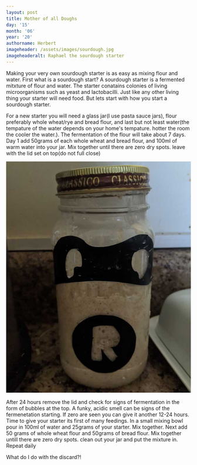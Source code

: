 ```yaml
---
layout: post
title: Mother of all Doughs
day: '15'
month: '06'
year: '20'
authorname: Herbert
imageheader: /assets/images/sourdough.jpg
imageheaderalt: Raphael the sourdough starter
---
```

Making your very own sourdough starter is as easy as mixing flour and water. First what is a sourdough start? A sourdough starter is a fermented mitxture of flour and water. The starter conatains colonies of living microorganisms such as yeast and lactobacilli. Just like any other living thing your starter will need food. But lets start with how you start a sourdough starter. 

For a new starter you will need a glass jar(I use pasta sauce jars), flour preferably whole wheat/rye and bread flour, and last but not least water(the tempature of the water depends on your home's tempature. hotter the room the cooler the water.). The fermentation of the flour will take about 7 days. Day 1 add 50grams of each whole wheat and bread flour, and 100ml of warm water into your jar. Mix together until there are zero dry spots. leave with the lid set on top(do not full close)

<img class="sub-image" src="/assets/images/raph.jpg" alt="Raphael" />

After 24 hours remove the lid and check for signs of fermentation in the form of bubbles at the top. A funky, acidic smell can be signs of the fermenetation starting. If zero are seen you can give it another 12-24 hours. Time to give your starter its first of many feedings. In a small mixing bowl pour in 100ml of water and 25grams of your starter. Mix together. Next add 50 grams of whole wheat flour and 50grams of bread flour. Mix together untill there are zero dry spots. clean out your jar and put the mixture in. Repeat daily

What do I do with the discard?! 